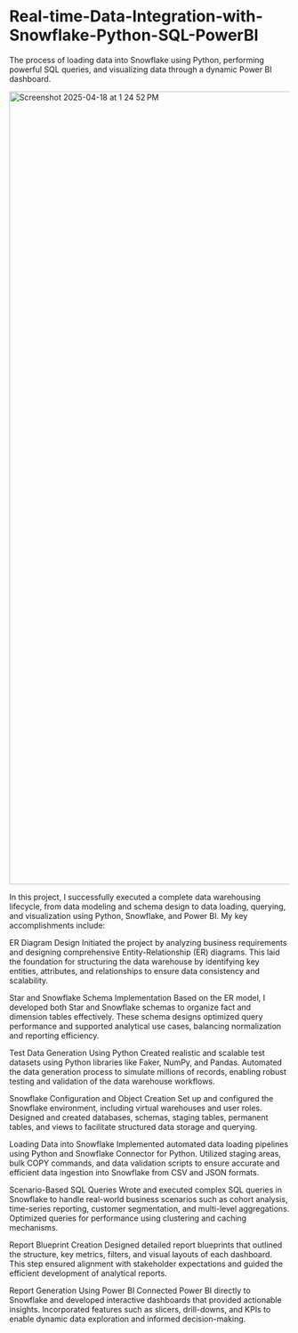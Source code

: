 # Real-time-Data-Integration-with-Snowflake-Python-SQL-PowerBI
The process of loading data into Snowflake using Python, performing powerful SQL queries, and visualizing data through a dynamic Power BI dashboard.

<img width="1425" alt="Screenshot 2025-04-18 at 1 24 52 PM" src="https://github.com/user-attachments/assets/12efe844-67f9-4458-b8ee-51c85135d81c" />



In this project, I successfully executed a complete data warehousing lifecycle, from data modeling and schema design to data loading, querying, and visualization using Python, Snowflake, and Power BI. My key accomplishments include:

ER Diagram Design
Initiated the project by analyzing business requirements and designing comprehensive Entity-Relationship (ER) diagrams. This laid the foundation for structuring the data warehouse by identifying key entities, attributes, and relationships to ensure data consistency and scalability.

Star and Snowflake Schema Implementation
Based on the ER model, I developed both Star and Snowflake schemas to organize fact and dimension tables effectively. These schema designs optimized query performance and supported analytical use cases, balancing normalization and reporting efficiency.

Test Data Generation Using Python
Created realistic and scalable test datasets using Python libraries like Faker, NumPy, and Pandas. Automated the data generation process to simulate millions of records, enabling robust testing and validation of the data warehouse workflows.

Snowflake Configuration and Object Creation
Set up and configured the Snowflake environment, including virtual warehouses and user roles. Designed and created databases, schemas, staging tables, permanent tables, and views to facilitate structured data storage and querying.

Loading Data into Snowflake
Implemented automated data loading pipelines using Python and Snowflake Connector for Python. Utilized staging areas, bulk COPY commands, and data validation scripts to ensure accurate and efficient data ingestion into Snowflake from CSV and JSON formats.

Scenario-Based SQL Queries
Wrote and executed complex SQL queries in Snowflake to handle real-world business scenarios such as cohort analysis, time-series reporting, customer segmentation, and multi-level aggregations. Optimized queries for performance using clustering and caching mechanisms.

Report Blueprint Creation
Designed detailed report blueprints that outlined the structure, key metrics, filters, and visual layouts of each dashboard. This step ensured alignment with stakeholder expectations and guided the efficient development of analytical reports.

Report Generation Using Power BI
Connected Power BI directly to Snowflake and developed interactive dashboards that provided actionable insights. Incorporated features such as slicers, drill-downs, and KPIs to enable dynamic data exploration and informed decision-making.
